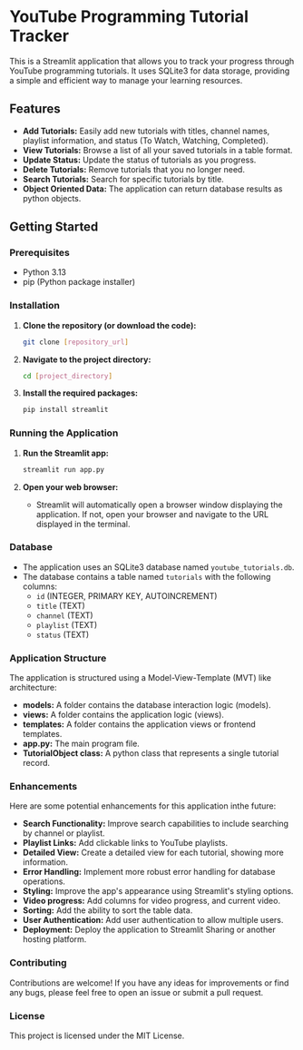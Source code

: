 # YouTube Programming Tutorial Tracker

This is a Streamlit application that allows you to track your progress through YouTube programming tutorials. It uses SQLite3 for data storage, providing a simple and efficient way to manage your learning resources.

## Features

- **Add Tutorials:** Easily add new tutorials with titles, channel names, playlist information, and status (To Watch, Watching, Completed).
- **View Tutorials:** Browse a list of all your saved tutorials in a table format.
- **Update Status:** Update the status of tutorials as you progress.
- **Delete Tutorials:** Remove tutorials that you no longer need.
- **Search Tutorials:** Search for specific tutorials by title.
- **Object Oriented Data:** The application can return database results as python objects.

## Getting Started

### Prerequisites

- Python 3.13
- pip (Python package installer)

### Installation

1.  **Clone the repository (or download the code):**

    ```bash
    git clone [repository_url]
    ```

2.  **Navigate to the project directory:**

    ```bash
    cd [project_directory]
    ```

3.  **Install the required packages:**

    ```bash
    pip install streamlit
    ```

### Running the Application

1.  **Run the Streamlit app:**

    ```bash
    streamlit run app.py
    ```

2.  **Open your web browser:**

    - Streamlit will automatically open a browser window displaying the application. If not, open your browser and navigate to the URL displayed in the terminal.

### Database

- The application uses an SQLite3 database named `youtube_tutorials.db`.
- The database contains a table named `tutorials` with the following columns:
  - `id` (INTEGER, PRIMARY KEY, AUTOINCREMENT)
  - `title` (TEXT)
  - `channel` (TEXT)
  - `playlist` (TEXT)
  - `status` (TEXT)

### Application Structure

The application is structured using a Model-View-Template (MVT) like architecture:

- **models:** A folder contains the database interaction logic (models).
- **views:** A folder contains the application logic (views).
- **templates:** A folder contains the application views or frontend templates.
- **app.py:** The main program file.
- **TutorialObject class:** A python class that represents a single tutorial record.

### Enhancements

Here are some potential enhancements for this application inthe future:

- **Search Functionality:** Improve search capabilities to include searching by channel or playlist.
- **Playlist Links:** Add clickable links to YouTube playlists.
- **Detailed View:** Create a detailed view for each tutorial, showing more information.
- **Error Handling:** Implement more robust error handling for database operations.
- **Styling:** Improve the app's appearance using Streamlit's styling options.
- **Video progress:** Add columns for video progress, and current video.
- **Sorting:** Add the ability to sort the table data.
- **User Authentication:** Add user authentication to allow multiple users.
- **Deployment:** Deploy the application to Streamlit Sharing or another hosting platform.

### Contributing

Contributions are welcome! If you have any ideas for improvements or find any bugs, please feel free to open an issue or submit a pull request.

### License

This project is licensed under the MIT License.

